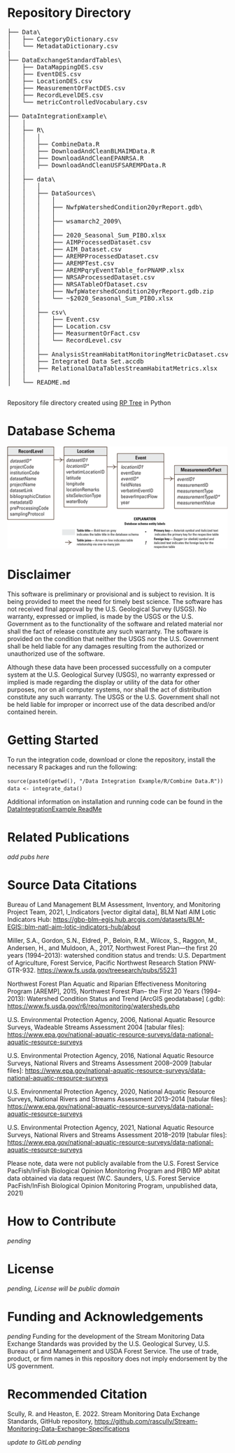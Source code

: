 # Repository Directory
<pre>
├── Data\
│   ├── CategoryDictionary.csv
│   └── MetadataDictionary.csv
|
├── DataExchangeStandardTables\
│   ├── DataMappingDES.csv
│   ├── EventDES.csv
│   ├── LocationDES.csv
│   ├── MeasurementOrFactDES.csv
│   ├── RecordLevelDES.csv
│   └── metricControlledVocabulary.csv
│
├── DataIntegrationExample\
│   │
│   ├── R\
│   │   │
│   │   ├── CombineData.R
│   │   ├── DownloadAndCleanBLMAIMData.R
│   │   ├── DownloadAndCleanEPANRSA.R
│   │   ├── DownloadAndCleanUSFSAREMPData.R
│   │
│   ├── data\
│   │   │
│   │   ├── DataSources\
│   │   │   │
│   │   │   ├── NwfpWatershedCondition20yrReport.gdb\
│   │   │   │
│   │   │   ├── wsamarch2_2009\
│   │   │   │
│   │   │   ├── 2020_Seasonal_Sum_PIBO.xlsx
│   │   │   ├── AIMProcessedDataset.csv
│   │   │   ├── AIM_Dataset.csv
│   │   │   ├── AREMPProcessedDataset.csv
│   │   │   ├── AREMPTest.csv
│   │   │   ├── AREMPqryEventTable_forPNAMP.xlsx
│   │   │   ├── NRSAProcessedDataset.csv
│   │   │   ├── NRSATableOfDataset.csv
│   │   │   ├── NwfpWatershedCondition20yrReport.gdb.zip
│   │   │   └── ~$2020_Seasonal_Sum_PIBO.xlsx
│   │   │
│   │   ├── csv\
│   │   │   ├── Event.csv
│   │   │   ├── Location.csv
│   │   │   ├── MeasurmentOrFact.csv
│   │   │   └── RecordLevel.csv
│   │   │
│   │   ├── AnalysisStreamHabitatMonitoringMetricDataset.csv
│   │   ├── Integrated Data Set.accdb
│   │   ├── RelationalDataTablesStreamHabitatMetrics.xlsx
│   │
│   └── README.md

</pre>
Repository file directory created using [RP Tree](https://github.com/realpython/rptree) in Python

# Database Schema
![database schema](/Figures/databaseERD3_ms.png "database schema") 


# Disclaimer
This software is preliminary or provisional and is subject to revision. It is being provided to meet the need for timely best science. The software has not received final approval by the U.S. Geological Survey (USGS). No warranty, expressed or implied, is made by the USGS or the U.S. Government as to the functionality of the software and related material nor shall the fact of release constitute any such warranty. The software is provided on the condition that neither the USGS nor the U.S. Government shall be held liable for any damages resulting from the authorized or unauthorized use of the software.

Although these data have been processed successfully on a computer system at the U.S. Geological Survey (USGS), no warranty expressed or implied is made regarding the display or utility of the data for other purposes, nor on all computer systems, nor shall the act of distribution constitute any such warranty. The USGS or the U.S. Government shall not be held liable for improper or incorrect use of the data described and/or contained herein.

# Getting Started
To run the integration code, download or clone the repository, install the necessary R packages and run the following: 

`source(paste0(getwd(), "/Data Integration Example/R/Combine Data.R"))`  
`data <- integrate_data()`

Additional information on installation and running code can be found in the [DataIntegrationExample ReadMe](https://github.com/rascully/Stream-Monitoring-Data-Exchange-Specifications/blob/master/DataIntegrationExample/README.md)

# Related Publications
<i>add pubs here</i>

# Source Data Citations
Bureau of Land Management BLM Assessment, Inventory, and Monitoring Project Team, 2021, I_Indicators [vector digital data], BLM Natl AIM Lotic Indicators Hub: https://gbp-blm-egis.hub.arcgis.com/datasets/BLM-EGIS::blm-natl-aim-lotic-indicators-hub/about

Miller, S.A., Gordon, S.N., Eldred, P., Beloin, R.M., Wilcox, S., Raggon, M., Andersen, H., and Muldoon, A., 2017, Northwest Forest Plan—the first 20 years (1994–2013): watershed condition status and trends: U.S. Department of Agriculture, Forest Service, Pacific Northwest Research Station PNW-GTR-932. https://www.fs.usda.gov/treesearch/pubs/55231

Northwest Forest Plan Aquatic and Riparian Effectiveness Monitoring Program [AREMP], 2015, Northwest Forest Plan– the First 20 Years (1994–2013): Watershed Condition Status and Trend [ArcGIS geodatabase] (.gdb): https://www.fs.usda.gov/r6/reo/monitoring/watersheds.php

U.S. Environmental Protection Agency, 2006, National Aquatic Resource Surveys, Wadeable Streams Assessment 2004 [tabular files]: https://www.epa.gov/national-aquatic-resource-surveys/data-national-aquatic-resource-surveys

U.S. Environmental Protection Agency, 2016, National Aquatic Resource Surveys, National Rivers and Streams Assessment 2008–2009 [tabular files]: https://www.epa.gov/national-aquatic-resource-surveys/data-national-aquatic-resource-surveys

U.S. Environmental Protection Agency, 2020, National Aquatic Resource Surveys, National Rivers and Streams Assessment 2013–2014 [tabular files]: https://www.epa.gov/national-aquatic-resource-surveys/data-national-aquatic-resource-surveys

U.S. Environmental Protection Agency, 2021, National Aquatic Resource Surveys, National Rivers and Streams Assessment 2018–2019 [tabular files]: https://www.epa.gov/national-aquatic-resource-surveys/data-national-aquatic-resource-surveys

Please note, data were not publicly available from the U.S. Forest Service PacFish/InFish Biological Opinion Monitoring Program and PIBO MP abitat data obtained via data request (W.C. Saunders, U.S. Forest Service PacFish/InFish Biological Opinion Monitoring Program, unpublished data, 2021) 

# How to Contribute
<i>pending</i>

# License
<i>pending, License will be public domain</i>

# Funding and Acknowledgements
<i>pending</i>
Funding for the development of the Stream Monitoring Data Exchange Standards was provided by the U.S. Geological Survey, U.S. Bureau of Land Management and USDA Forest Service. The use of trade, product, or firm names in this repository does not imply endorsement by the US government.

# Recommended Citation
Scully, R. and Heaston, E. 2022. Stream Monitoring Data Exchange Standards, GitHub repository, https://github.com/rascully/Stream-Monitoring-Data-Exchange-Specifications

<i>update to GitLab pending</i>

